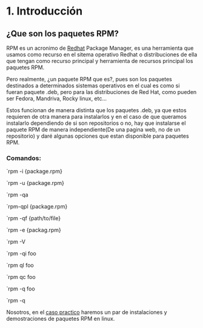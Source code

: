 # 1. Introducción
## ¿Que son los paquetes RPM?
RPM es un acronimo de [Redhat](https://www.redhat.com/es) Package Manager, es una herramienta que usamos como recurso en el sitema operativo Redhat o distribuciones de ella que tengan como recurso principal y herramienta de recursos principal los paquetes RPM.

Pero realmente, ¿un paquete RPM que es?, pues son los paquetes destinados a determinados sistemas operativos en el cual es como si fueran paquete .deb, pero para las distribuciones de Red Hat, como pueden ser Fedora, Mandriva, Rocky linux, etc...

Estos funcionan de manera distinta que los paquetes .deb, ya que estos requieren de otra manera para instalarlos y en el caso de que queramos instalarlo dependiendo de si son repositorios o no, hay que instalarse el paquete RPM de manera independiente(De una pagina web, no de un repositorio) y daré algunas opciones que estan disponible para paquetes RPM.

### Comandos:

`rpm -i {package.rpm}

`rpm -u {package.rpm}

`rpm -qa

`rpm-qpl {package.rpm}

`rpm -qf {path/to/file}

`rpm -e {packag.rpm}

`rpm -V

`rpm -qi foo

`rpm ql foo

`rpm qc foo

`rpm -q foo

`rpm -q
    
Nosotros, en el [caso practico](/documentos/casopractico.md) haremos un par de instalaciones y demostraciones de paquetes RPM en linux.
